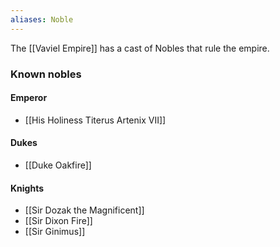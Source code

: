 ```yaml
---
aliases: Noble
---
```

The [[Vaviel Empire]] has a cast of Nobles that rule the empire.

### Known nobles
#### Emperor
* [[His Holiness Titerus Artenix VII]]
#### Dukes
* [[Duke Oakfire]]
#### Knights
* [[Sir Dozak the Magnificent]]
* [[Sir Dixon Fire]]
* [[Sir Ginimus]]